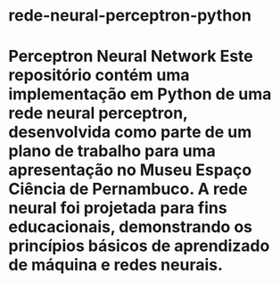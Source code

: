 # rede-neural-perceptron-python
# Perceptron Neural Network  Este repositório contém uma implementação em Python de uma rede neural perceptron, desenvolvida como parte de um plano de trabalho para uma apresentação no Museu Espaço Ciência de Pernambuco. A rede neural foi projetada para fins educacionais, demonstrando os princípios básicos de aprendizado de máquina e redes neurais.

